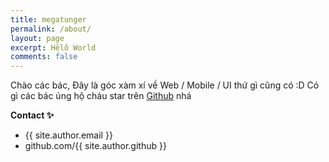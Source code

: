 ```yaml
---
title: megatunger
permalink: /about/
layout: page
excerpt: Hêlô World
comments: false
---
```


Chào các bác, Đây là góc xàm xí về Web / Mobile / UI thứ gì cũng có :D Có gì các bác ủng hộ cháu star trên [Github](http://github.com/megatunger) nhá

**Contact ✨**

- {{ site.author.email }}
- github.com/{{ site.author.github }}
